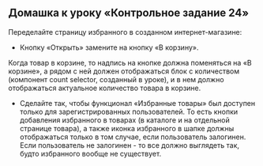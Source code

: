 ## Домашка к уроку «Контрольное задание 24»
Переделайте страницу избранного в созданном интернет-магазине:
- Кнопку «Открыть» замените на кнопку «В корзину».

Когда товар в корзине, то надпись на кнопке должна поменяться на «В корзине», а рядом с ней должен отображаться блок с количеством (компонент count selector, созданный в уроке), и в нем должно отображаться актуальное количество товара в корзине.
-  Сделайте так, чтобы функционал «Избранные товары» был доступен только для зарегистрированных пользователей. То есть кнопки добавления избранного в товарах (в каталоге и на отдельной странице товара), а также иконка избранного в шапке должны отображаться только в том случае, если пользователь залогинен. Если пользователь не залогинен - то все должно выглядеть так, будто избранного вообще не существует.

